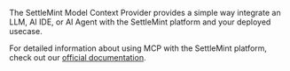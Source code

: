 The SettleMint Model Context Provider provides a simple way integrate an LLM, AI IDE, or AI Agent with the SettleMint platform and your deployed usecase.

For detailed information about using MCP with the SettleMint platform, check out our [official documentation](https://console.settlemint.com/documentation).
